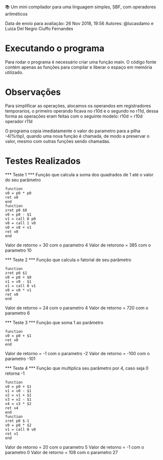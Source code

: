 📚 Um mini compilador para uma linguagem simples, SBF, com operadores aritméticos

Data de envio para avaliação: 26 Nov 2018, 19:56
Autores: @lucasdamo e Luiza Del Negro Ciuffo Fernandes

# Executando o programa
Para rodar o programa é necessário criar uma função main. O código fonte contém apenas as funções para compilar e liberar o espaço em memória utilizado.

# Observações
Para simplificar as operações, alocamos os operandos em registradores temporarios,
o primeiro operando ficava no r10d e o segundo no r11d, dessa forma as operações
eram feitas com o seguinte modelo:
r10d = r10d operador r11d

O programa copia imediatamente o valor do parametro para a pilha -4(%rbp), quando
uma nova função é chamada, de modo a preservar o valor, mesmo com outras funções sendo 
chamadas.

# Testes Realizados
*** Teste 1 *** Função que calcula a soma dos quadrados de 1 até o valor do seu parâmetro
```
function
v0 = p0 * p0
ret v0
end
function
zret p0 $0
v0 = p0 - $1
v1 = call 0 p0
v0 = call 1 v0
v0 = v0 + v1
ret v0
end
```
Valor de retorno = 30 com o parametro 4
Valor de retorono = 385 com o parametro 10


*** Teste 2 *** Função que calcula o fatorial de seu parâmetro
```
function
zret p0 $1
v0 = p0 + $0
v1 = v0 - $1
v1 = call 0 v1
v0 = v0 * v1
ret v0
end
```
Valor de retorno = 24 com o parametro 4
Valor de retorno = 720 com o parametro 6


*** Teste 3 *** Função que soma 1 ao parâmetro
```
function
v0 = p0 + $1
ret v0
end
```
Valor de retorno = -1 com o parametro -2
Valor de retorno = -100 com o parametro -101


*** Teste 4 *** Função que multiplica seu parâmetro por 4, caso seja 0 retorna -1
```
function
v0 = p0 + $1
v1 = v0 - $1
v2 = v1 + $1
v3 = v2 - $1
v4 = v3 * $2
ret v4
end
function
zret p0 $-1
v0 = p0 * $2
v1 = call 0 v0
ret v1
end
```
Valor de retorno = 20 com o parametro 5
Valor de retorno = -1 com o parametro 0
Valor de retorno = 108 com o parametro 27
